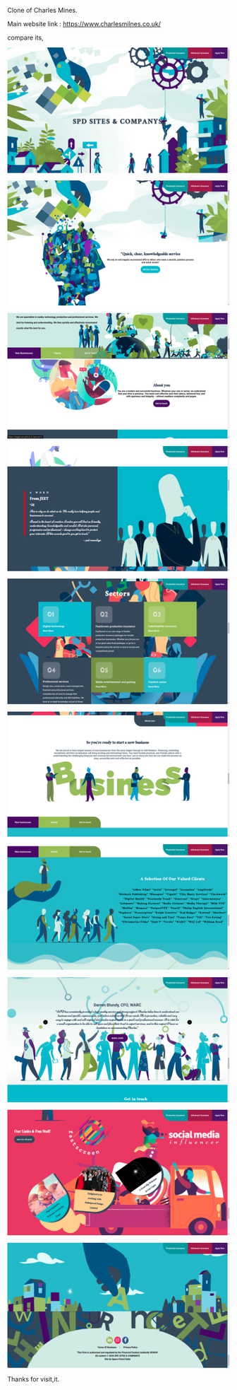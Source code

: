 Clone of Charles Mines.

Main website link : https://www.charlesmilnes.co.uk/

compare its,

![](s1.png)<br>

![](s2.png)<br>

![](s3.png)<br>

![](s4.png)<br>

![](s5.png)<br>

![](s6.png)<br>

![](s7.png)<br>

![](s8.png)<br>

![](s9.png)<br>

![](s10.png)<br>

Thanks for visit,it.
